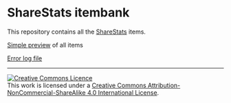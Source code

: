 # ShareStats itembank

This repository contains all the [ShareStats](https://www.sharestats.nl) items.

[Simple preview](https://sharestats.github.io/itembank/items.html) of all items

[Error log file](https://sharestats.github.io/itembank/log/last-errors.txt)

---



<a rel="license" href="http://creativecommons.org/licenses/by-nc-sa/4.0/"><img alt="Creative Commons Licence" style="border-width:0" src="https://i.creativecommons.org/l/by-nc-sa/4.0/88x31.png" /></a><br />This work is licensed under a <a rel="license" href="http://creativecommons.org/licenses/by-nc-sa/4.0/">Creative Commons Attribution-NonCommercial-ShareAlike 4.0 International License</a>.

